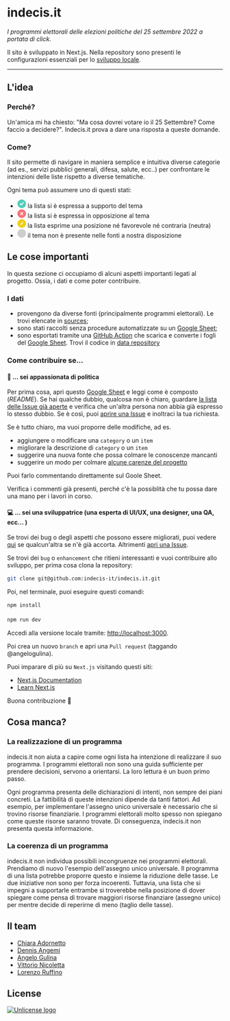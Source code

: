# indecis.it

_I programmi elettorali delle elezioni politiche del 25 settembre 2022 a portata di click._

Il sito è sviluppato in Next.js. Nella repository sono presenti le configurazioni essenziali per lo [sviluppo locale](#--sei-una-sviluppatrice-una-esperta-di-uiux-una-designer-una-qa-ecc-).



---

## L'idea

### Perché?

Un'amica mi ha chiesto: "Ma cosa dovrei votare io il 25 Settembre? Come faccio a decidere?". Indecis.it prova a dare una risposta a queste domande.

### Come?

Il sito permette di navigare in maniera semplice e intuitiva diverse categorie (ad es., servizi pubblici generali, difesa, salute, ecc..) per confrontare le intenzioni delle liste rispetto a diverse tematiche.

Ogni tema può assumere uno di questi stati:

- <img src="public/endorsement/green.svg" alt="green" style="height:20px;width:20px;"/> la lista si è espressa a supporto del tema
- <img src="public/endorsement/red.svg" alt="red" style="height:20px;width:20px;"/> la lista si è espressa in opposizione al tema
- <img src="public/endorsement/yellow.svg" alt="yellow" style="height:20px;width:20px;"/> la lista esprime una posizione né favorevole né contraria (neutra)
- <img src="public/endorsement/grey.svg" alt="grey" style="height:20px;width:20px;"/> il tema non è presente nelle fonti a nostra disposizione

## Le cose importanti

In questa sezione ci occupiamo di alcuni aspetti importanti legati al progetto. Ossia, i dati e come poter contribuire.

### I dati

- provengono da diverse fonti (principalmente programmi elettorali). Le trovi elencate in [sources](https://github.com/indecis-it/data/blob/main/data/sources.csv); 
- sono stati raccolti senza procedure automatizzate su un [Google Sheet](https://docs.google.com/spreadsheets/d/13YKVLtayxu0m2keOi1KHsLJqoshc9P279RLJ_sdhnAk/edit#gid=734919268);
- sono esportati tramite una [GitHub Action](https://github.com/indecis-it/data/blob/main/.github/workflows/download.yml) che scarica e converte i fogli del [Google Sheet](https://docs.google.com/spreadsheets/d/13YKVLtayxu0m2keOi1KHsLJqoshc9P279RLJ_sdhnAk/edit#gid=734919268). Trovi il codice in [data repository](https://github.com/indecis-it/data/)

### Come contribuire se...

#### 📝 ... sei appassionata di politica

Per prima cosa, apri questo [Google Sheet](https://docs.google.com/spreadsheets/d/13YKVLtayxu0m2keOi1KHsLJqoshc9P279RLJ_sdhnAk/edit#gid=734919268) e leggi come è composto (_README_).
Se hai qualche dubbio, qualcosa non è chiaro, guardare [la lista delle Issue già aperte](https://github.com/indecis-it/indecis.it/issues?q=is%3Aissue+is%3Aopen+label%3Acommunity)
e verifica che un'altra persona non abbia già espresso lo stesso dubbio. Se è così, puoi [aprire una Issue](https://github.com/indecis-it/indecis.it/issues/new?assignees=&labels=community%2C+question&template=google-sheet-generic-question.md&title=%5BSHEET%5D%3A+Vorrei+fare+una+domanda+a+proposito+di...)
e inoltraci la tua richiesta.

Se è tutto chiaro, ma vuoi proporre delle modifiche, ad es.

- aggiungere o modificare una `category` o un `item`
- migliorare la descrizione di `category` o un `item`
- suggerire una nuova fonte che possa colmare le conoscenze mancanti
- suggerire un modo per colmare [alcune carenze del progetto](#cosa-manca)

Puoi farlo commentando direttamente sul Goole Sheet.

Verifica i commenti già presenti, perché c'è la possiblità che tu possa dare una mano per i lavori in corso.

#### 💻 ... sei una sviluppatrice (una esperta di UI/UX, una designer, una QA, ecc... )

Se trovi dei bug o degli aspetti che possono essere migliorati, puoi vedere [qui](https://github.com/indecis-it/indecis.it/issues?q=is%3Aissue+is%3Aopen+label%3Abug) se qualcun'altra se n'è già accorta.
Altrimenti [apri una Issue](https://github.com/indecis-it/indecis.it/issues/new?assignees=&labels=community%2C+bug&template=bug-report.md&title=).

Se trovi dei `bug` o `enhancement` che ritieni interessanti e vuoi contribuire allo sviluppo,
per prima cosa clona la repository:

```bash
git clone git@github.com:indecis-it/indecis.it.git
```

Poi, nel terminale, puoi eseguire questi comandi:

```bash
npm install

npm run dev
```

Accedi alla versione locale tramite: [http://localhost:3000](http://localhost:3000).

Poi crea un nuovo `branch` e apri una `Pull request` (taggando @angelogulina).

Puoi imparare di più su `Next.js` visitando questi siti:

- [Next.js Documentation](https://nextjs.org/docs)
- [Learn Next.js](https://nextjs.org/learn)

Buona contribuzione 🎉

## Cosa manca?

### La realizzazione di un programma

indecis.it non aiuta a capire come ogni lista ha intenzione di realizzare il suo programma.  I programmi elettorali
non sono una guida sufficiente per prendere decisioni, servono a orientarsi. La loro lettura è un buon primo passo.

Ogni programma presenta delle dichiarazioni di intenti, non sempre dei piani concreti. La fattibilità di queste intenzioni dipende
da tanti fattori. Ad esempio, per implementare l'assegno unico universale è necessario che si trovino risorse finanziarie. I programmi elettorali
molto spesso non spiegano come queste risorse saranno trovate. Di conseguenza, indecis.it non presenta questa informazione.

### La coerenza di un programma

indecis.it non individua possibili incongruenze nei programmi elettorali. Prendiamo di nuovo l'esempio dell'assegno unico universale.
Il programma di una lista potrebbe proporre questo e insieme la riduzione delle tasse. Le due iniziative non sono per forza incoerenti.
Tuttavia, una lista che si impegni a supportarle entrambe si troverebbe nella posizione di dover spiegare
come pensa di trovare maggiori risorse finanziare (assegno unico) per mentre decide di reperirne di meno (taglio delle tasse).

## Il team

- [Chiara Adornetto](https://twitter.com/chiadornetto)
- [Dennis Angemi](https://twitter.com/DennisAngemi)
- [Angelo Gulina](https://twitter.com/angelogulina)
- [Vittorio Nicoletta](https://twitter.com/vi__enne)
- [Lorenzo Ruffino](https://twitter.com/Ruffino_Lorenzo)


## License
<a href="https://unlicense.org/"><img src="https://upload.wikimedia.org/wikipedia/commons/thumb/e/eb/PD-icon-black.svg/392px-PD-icon-black.svg.png?20170218184554" alt="Unlicense logo" width="40"/></a>
